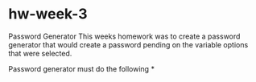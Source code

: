 # hw-week-3
Password Generator
This weeks homework was to create a password generator that would create a password pending on the variable options that were selected.

Password generator must do the following
*
